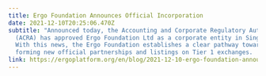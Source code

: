 ```yaml
---
title: Ergo Foundation Announces Official Incorporation
date: 2021-12-10T20:25:06.470Z
subtitle: "Announced today, the Accounting and Corporate Regulatory Authority
  (ACRA) has approved Ergo Foundation Ltd as a corporate entity in Singapore.
  With this news, the Ergo Foundation establishes a clear pathway towards
  forming new official partnerships and listings on Tier 1 exchanges.  "
link: https://ergoplatform.org/en/blog/2021-12-10-ergo-foundation-announces-official-incorporation/
---
```

